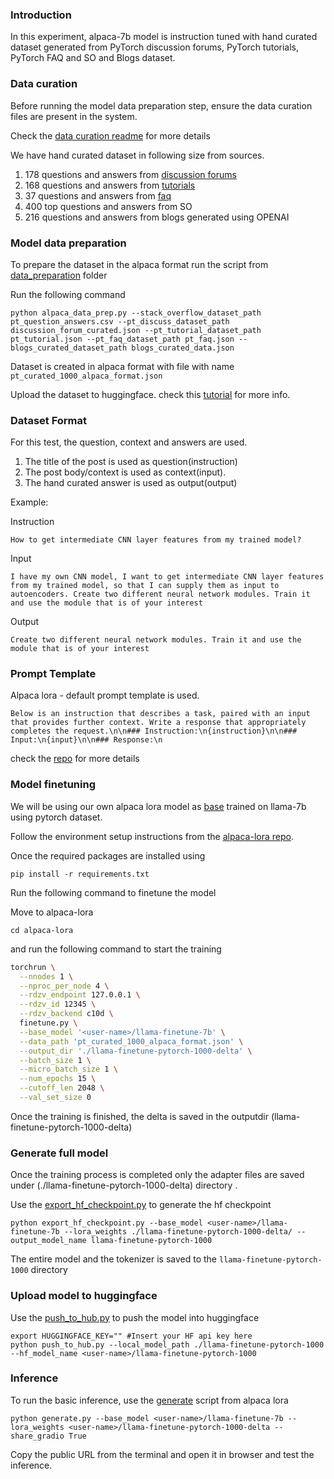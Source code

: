 ### Introduction

In this experiment, alpaca-7b model is instruction tuned with hand curated dataset generated from PyTorch discussion forums, PyTorch tutorials, PyTorch FAQ and SO and Blogs dataset.  

### Data curation

Before running the model data preparation step, ensure the data curation files are present in the system.

Check the [data curation readme](../../data_curation/README.md) for more details

We have hand curated dataset in following size from sources.
1. 178 questions and answers from [discussion forums](https://discuss.pytorch.org/)
2. 168 questions and answers from [tutorials](https://pytorch.org/tutorials/)
3. 37 questions and answers from [faq](https://pytorch.org/docs/stable/notes/faq.html)
4. 400 top questions and answers from SO
5. 216 questions and answers from blogs generated using OPENAI

### Model data preparation

To prepare the dataset in the alpaca format run the script from [data_preparation](data_preparation/README.md) folder

Run the following command

```
python alpaca_data_prep.py --stack_overflow_dataset_path pt_question_answers.csv --pt_discuss_dataset_path discussion_forum_curated.json --pt_tutorial_dataset_path pt_tutorial.json --pt_faq_dataset_path pt_faq.json --blogs_curated_dataset_path blogs_curated_data.json
```

Dataset is created in alpaca format with file with name `pt_curated_1000_alpaca_format.json`

Upload the dataset to huggingface. check this [tutorial](https://huggingface.co/docs/datasets/v1.16.0/upload_dataset.html) for more info.

### Dataset Format

For this test, the question, context and answers are used.

1. The title of the post is used as question(instruction) 
2. The post body/context is used as context(input).
3. The hand curated answer is used as output(output)


Example:

Instruction

```
How to get intermediate CNN layer features from my trained model?
``` 

Input
```
I have my own CNN model, I want to get intermediate CNN layer features from my trained model, so that I can supply them as input to autoencoders. Create two different neural network modules. Train it and use the module that is of your interest
```

Output
```
Create two different neural network modules. Train it and use the module that is of your interest
```

### Prompt Template

Alpaca lora - default prompt template is used.

```
Below is an instruction that describes a task, paired with an input that provides further context. Write a response that appropriately completes the request.\n\n### Instruction:\n{instruction}\n\n### Input:\n{input}\n\n### Response:\n
```

check the [repo](https://github.com/tloen/alpaca-lora/tree/main/templates) for more details


### Model finetuning

We will be using our own alpaca lora model as [base](../llama-finetune-7b) trained on llama-7b using pytorch dataset.

Follow the environment setup instructions from the [alpaca-lora repo](https://github.com/tloen/alpaca-lora.git).

Once the required packages are installed using 

```
pip install -r requirements.txt
```

Run the following command to finetune the model

Move to alpaca-lora

```
cd alpaca-lora
```

and run the following command to start the training

```bash
torchrun \
  --nnodes 1 \
  --nproc_per_node 4 \
  --rdzv_endpoint 127.0.0.1 \
  --rdzv_id 12345 \
  --rdzv_backend c10d \
  finetune.py \
  --base_model '<user-name>/llama-finetune-7b' \
  --data_path 'pt_curated_1000_alpaca_format.json' \
  --output_dir './llama-finetune-pytorch-1000-delta' \
  --batch_size 1 \
  --micro_batch_size 1 \
  --num_epochs 15 \
  --cutoff_len 2048 \
  --val_set_size 0
```

Once the training is finished, the delta is saved in the outputdir (llama-finetune-pytorch-1000-delta)


### Generate full model

Once the training process is completed only the adapter files are saved under (./llama-finetune-pytorch-1000-delta) directory . 

Use the [export_hf_checkpoint.py](../../utils/export_hf_checkpoint.py) to generate the hf checkpoint

```
python export_hf_checkpoint.py --base_model <user-name>/llama-finetune-7b --lora_weights ./llama-finetune-pytorch-1000-delta/ --output_model_name llama-finetune-pytorch-1000
```

The entire model and the tokenizer is saved to the `llama-finetune-pytorch-1000` directory

### Upload model to huggingface

Use the [push_to_hub.py](../../utils/push_to_hub.py) to push the model into huggingface

```
export HUGGINGFACE_KEY="" #Insert your HF api key here
python push_to_hub.py --local_model_path ./llama-finetune-pytorch-1000 --hf_model_name <user-name>/llama-finetune-pytorch-1000
```

### Inference

To run the basic inference, use the [generate](https://github.com/tloen/alpaca-lora/blob/main/generate.py) script from alpaca lora

```
python generate.py --base_model <user-name>/llama-finetune-7b --lora_weights <user-name>/llama-finetune-pytorch-1000-delta --share_gradio True
```

Copy the public URL from the terminal and open it in browser and test the inference.





